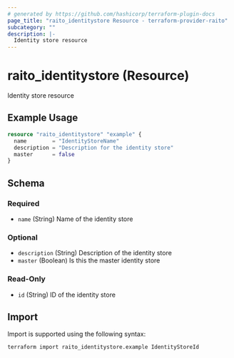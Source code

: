 ```yaml
---
# generated by https://github.com/hashicorp/terraform-plugin-docs
page_title: "raito_identitystore Resource - terraform-provider-raito"
subcategory: ""
description: |-
  Identity store resource
---
```


# raito_identitystore (Resource)

Identity store resource

## Example Usage

```terraform
resource "raito_identitystore" "example" {
  name        = "IdentityStoreName"
  description = "Description for the identity store"
  master      = false
}
```

<!-- schema generated by tfplugindocs -->
## Schema

### Required

- `name` (String) Name of the identity store

### Optional

- `description` (String) Description of the identity store
- `master` (Boolean) Is this the master identity store

### Read-Only

- `id` (String) ID of the identity store

## Import

Import is supported using the following syntax:

```shell
terraform import raito_identitystore.example IdentityStoreId
```

